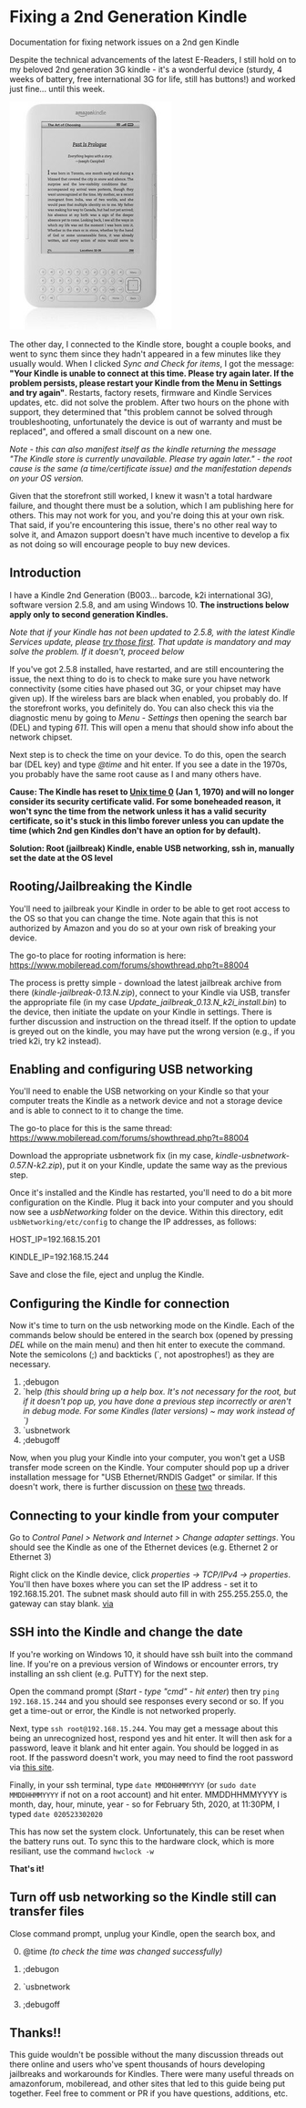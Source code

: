 # Fixing a 2nd Generation Kindle
Documentation for fixing network issues on a 2nd gen Kindle

Despite the technical advancements of the latest E-Readers, I still hold on to my beloved 2nd generation 3G kindle - it's a wonderful device (sturdy, 4 weeks of battery, free international 3G for life, still has buttons!) and worked just fine... until this week. 

![2nd gen kindle](s-l500.jpg)

The other day, I connected to the Kindle store, bought a couple books, and went to sync them since they hadn't appeared in a few minutes like they usually would. When I clicked *Sync and Check for items*, I got the message: **"Your Kindle is unable to connect at this time. Please try again later. If the problem persists, please restart your Kindle from the Menu in Settings and try again"**. Restarts, factory resets, firmware and Kindle Services updates, etc. did not solve the problem. After two hours on the phone with support, they determined that "this problem cannot be solved through troubleshooting, unfortunately the device is out of warranty and must be replaced", and offered a small discount on a new one.

*Note - this can also manifest itself as the kindle returning the message "The Kindle store is currently unavailable. Please try again later." - the root cause is the same (a time/certificate issue) and the manifestation depends on your OS version.* 

Given that the storefront still worked, I knew it wasn't a total hardware failure, and thought there must be a solution, which I am publishing here for others. This may not work for you, and you're doing this at your own risk. That said, if you're encountering this issue, there's no other real way to solve it, and Amazon support doesn't have much incentive to develop a fix as not doing so will encourage people to buy new devices.

## Introduction

I have a Kindle 2nd Generation (B003... barcode, k2i international 3G), software version 2.5.8, and am using Windows 10. **The instructions below apply only to second generation Kindles.**

*Note that if your Kindle has not been updated to 2.5.8, with the latest Kindle Services update, please [try those first](https://www.amazon.com/gp/help/customer/display.html?nodeId=GKMQC26VQQMM8XSW). That update is mandatory and may solve the problem. If it doesn't, proceed below*

If you've got 2.5.8 installed, have restarted, and are still encountering the issue, the next thing to do is to check to make sure you have network connectivity (some cities have phased out 3G, or your chipset may have given up). If the wireless bars are black when enabled, you probably do. If the storefront works, you definitely do. You can also check this via the diagnostic menu by going to *Menu - Settings* then opening the search bar (DEL) and typing *611*. This will open a menu that should show info about the network chipset.

Next step is to check the time on your device. To do this, open the search bar (DEL key) and type *@time* and hit enter. If you see a date in the 1970s, you probably have the same root cause as I and many others have.

**Cause: The Kindle has reset to [Unix time 0](https://en.wikipedia.org/wiki/Unix_time) (Jan 1, 1970) and will no longer consider its security certificate valid. For some boneheaded reason, it won't sync the time from the network unless it has a valid security certificate, so it's stuck in this limbo forever unless you can update the time (which 2nd gen Kindles don't have an option for by default).**
 
**Solution: Root (jailbreak) Kindle, enable USB networking, ssh in, manually set the date at the OS level**

## Rooting/Jailbreaking the Kindle
 
You'll need to jailbreak your Kindle in order to be able to get root access to the OS so that you can change the time. Note again that this is not authorized by Amazon and you do so at your own risk of breaking your device.

The go-to place for rooting information is here: https://www.mobileread.com/forums/showthread.php?t=88004
 
The process is pretty simple - download the latest jailbreak archive from there (*kindle-jailbreak-0.13.N.zip*), connect to your Kindle via USB, transfer the appropriate file (in my case *Update_jailbreak_0.13.N_k2i_install.bin*) to the device, then initiate the update on your Kindle in settings. There is further discussion and instruction on the thread itself. If the option to update is greyed out on the kindle, you may have put the wrong version (e.g., if you tried k2i, try k2 instead).

## Enabling and configuring USB networking
 
You'll need to enable the USB networking on your Kindle so that your computer treats the Kindle as a network device and not a storage device and is able to connect to it to change the time. 

The go-to place for this is the same thread: https://www.mobileread.com/forums/showthread.php?t=88004

Download the appropriate usbnetwork fix (in my case, *kindle-usbnetwork-0.57.N-k2.zip*), put it on your Kindle, update the same way as the previous step.

Once it's installed and the Kindle has restarted, you'll need to do a bit more configuration on the Kindle. Plug it back into your computer and you should now see a *usbNetworking* folder on the device. Within this directory, edit `usbNetworking/etc/config` to change the IP addresses, as follows:

HOST_IP=192.168.15.201

KINDLE_IP=192.168.15.244

Save and close the file, eject and unplug the Kindle. 

## Configuring the Kindle for connection
 
Now it's time to turn on the usb networking mode on the Kindle. Each of the commands below should be entered in the search box (opened by pressing *DEL* while on the main menu) and then hit enter to execute the command. Note the semicolons (;) and backticks (\`, not apostrophes!) as they are necessary.
 
1) ;debugon
2) \`help *(this should bring up a help box. It's not necessary for the root, but if it doesn't pop up, you have done a previous step incorrectly or aren't in debug mode. For some Kindles (later versions) ~ may work instead of \`)*
3) \`usbnetwork
4) ;debugoff

Now, when you plug your Kindle into your computer, you won't get a USB transfer mode screen on the Kindle. Your computer should pop up a driver installation message for "USB Ethernet/RNDIS Gadget" or similar. If this doesn't work, there is further discussion on [these](https://www.mobileread.com/forums/showthread.php?p=3815254) [two](https://www.mobileread.com/forums/showthread.php?t=272170&highlight=RNDIS) threads.

## Connecting to your kindle from your computer

Go to *Control Panel > Network and Internet > Change adapter settings*. You should see the Kindle as one of the Ethernet devices (e.g. Ethernet 2 or Ethernet 3) 

Right click on the Kindle device, click *properties -> TCP/IPv4 -> properties*. You'll then have boxes where you can set the IP address - set it to 192.168.15.201. The subnet mask should auto fill in with 255.255.255.0, the gateway can stay blank. [via](https://www.mobileread.com/forums/showthread.php?t=176344&page=4)

## SSH into the Kindle and change the date

If you're working on Windows 10, it should have ssh built into the command line. If you're on a previous version of Windows or encounter errors, try installing an ssh client (e.g. PuTTY) for the next step.

Open the command prompt (*Start - type "cmd" - hit enter*) then try `ping 192.168.15.244` and you should see responses every second or so. If you get a time-out or error, the Kindle is not networked properly.
 
Next, type `ssh root@192.168.15.244`. You may get a message about this being an unrecognized host, respond yes and hit enter. It will then ask for a password, leave it blank and hit enter again. You should be logged in as root. If the password doesn't work, you may need to find the root password via [this site](https://www.sven.de/kindle/). 

Finally, in your ssh terminal, type `date MMDDHHMMYYYY`  (or `sudo date MMDDHHMMYYYY` if not on a root account) and hit enter. MMDDHHMMYYYY is month, day, hour, minute, year - so for February 5th, 2020, at 11:30PM, I typed `date 020523302020`

This has now set the system clock. Unfortunately, this can be reset when the battery runs out. To sync this to the hardware clock, which is more resiliant, use the command `hwclock -w`

**That's it!** 

## Turn off usb networking so the Kindle still can transfer files
Close command prompt, unplug your Kindle, open the search box, and 

0) @time *(to check the time was changed successfully)*

1) ;debugon

2) \`usbnetwork
 
3) ;debugoff


## Thanks!!
This guide wouldn't be possible without the many discussion threads out there online and users who've spent thousands of hours developing jailbreaks and workarounds for Kindles. There were many useful threads on amazonforum, mobileread, and other sites that led to this guide being put together. Feel free to comment or PR if you have questions, additions, etc.
